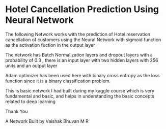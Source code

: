 # Hotel Cancellation Prediction Using Neural Network

The following Network works with the prediction of Hotel reservation cancellation of customers using the Neural Network with sigmoid function as the activation fuction 
in the output layer

The network has Batch Normalization layers and dropout layers with a probability of 0.3 , there is an input layer with two hidden layers with 256 units and an output layer

Adam optimizer has been used here with binary cross entropy as the loss function since it is a binary classification problem.

This is basic network I had built during my kaggle course which is very fundamental and basic, and helps in understanding the basic concepts related to deep learning

Thank You

A Network Built by Vaishak Bhuvan M R
